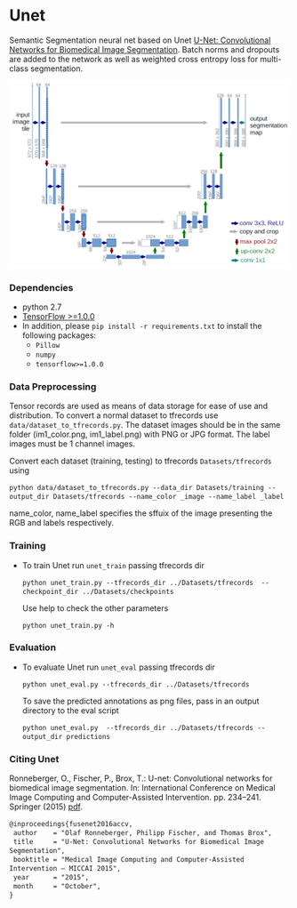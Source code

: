 # Unet
Semantic Segmentation neural net based on Unet [U-Net: Convolutional Networks for Biomedical Image Segmentation](https://arxiv.org/abs/1505.04597). Batch norms and dropouts are added to the network as well as weighted cross entropy loss for multi-class segmentation.

<img src="Images/framework.png" width="800px"/>

### Dependencies
- python 2.7
- [TensorFlow >=1.0.0](https://www.tensorflow.org/get_started/os_setup)
- In addition, please `pip install -r requirements.txt` to install the following packages:
    - `Pillow`
    - `numpy`
    - `tensorflow>=1.0.0`

### Data Preprocessing
Tensor records are used as means of data storage for ease of use and distribution. To convert a normal dataset to tfrecords use `data/dataset_to_tfrecords.py`. The dataset images should be in the same folder (im1_color.png, im1_label.png) with PNG or JPG format. The label images must be 1 channel images.

Convert each dataset (training, testing) to tfrecords `Datasets/tfrecords` using

  ```
  python data/dataset_to_tfrecords.py --data_dir Datasets/training --output_dir Datasets/tfrecords --name_color _image --name_label _label
  ```

name_color, name_label specifies the sffuix of the image presenting the RGB and labels respectively.

### Training
- To train Unet run `unet_train` passing tfrecords dir
   
    ```
    python unet_train.py --tfrecords_dir ../Datasets/tfrecords  --checkpoint_dir ../Datasets/checkpoints
    ```
  
  Use help to check the other parameters
    ```
    python unet_train.py -h
    ```

### Evaluation
- To evaluate Unet run `unet_eval` passing tfrecords dir

    ```
    python unet_eval.py --tfrecords_dir ../Datasets/tfrecords
    ```

    To save the predicted annotations as png files, pass in an output directory to the eval script

    ```
    python unet_eval.py  --tfrecords_dir ../Datasets/tfrecords --output_dir predictions
    ```

### Citing Unet
Ronneberger, O., Fischer, P., Brox, T.: U-net: Convolutional networks for biomedical
image segmentation. In: International Conference on Medical Image Computing
and Computer-Assisted Intervention. pp. 234–241. Springer (2015) [pdf](https://arxiv.org/abs/1505.04597).

    @inproceedings{fusenet2016accv,
     author    = "Olaf Ronneberger, Philipp Fischer, and Thomas Brox",
     title     = "U-Net: Convolutional Networks for Biomedical Image Segmentation",
     booktitle = "Medical Image Computing and Computer-Assisted Intervention – MICCAI 2015",
     year      = "2015",
     month     = "October",
    }
